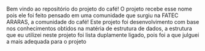 Bem vindo ao repositório do projeto do café!
O projeto recebe esse nome pois ele foi feito pensado em uma comunidade que surgiu na FATEC ARARAS, a comunidade do café!
Este projeto foi desenvolvimento com base nos conhecimentos obtidos na matéria de estrutura de dados, a estrutura que eu utilizei neste projeto foi lista duplamente ligado, pois foi a que julguei a mais adequada para o projeto
